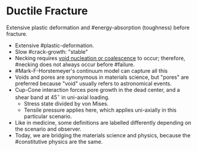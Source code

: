 # Ductile Fracture

Extensive plastic deformation and #energy-absorption (toughness) before fracture.

- Extensive #plastic-deformation.
- Slow #crack-growth: "stable"
- Necking requires [void nucleation or coalescence](void-nucleation-coalescence-and-growth.md) to occur; therefore, #necking does not always occur before #failure.
- #Mark-F-Horstemeyer's continuum model can capture all this
- Voids and pores are synonymous in materials science, but "pores" are preferred because "void" usually refers to astronomical events.
- Cup-Cone interaction forces pore growth in the dead center, and a shear band at $45^{\circ}$ in uni-axial loading. 
  - Stress state divided by von Mises.
  - Tensile pressure applies here, which applies uni-axially in this particular scenario.
- Like in medicine, some definitions are labelled differently depending on the scenario and observer.
- Today, we are bridging the materials science and physics, because the #constitutive physics are the same.